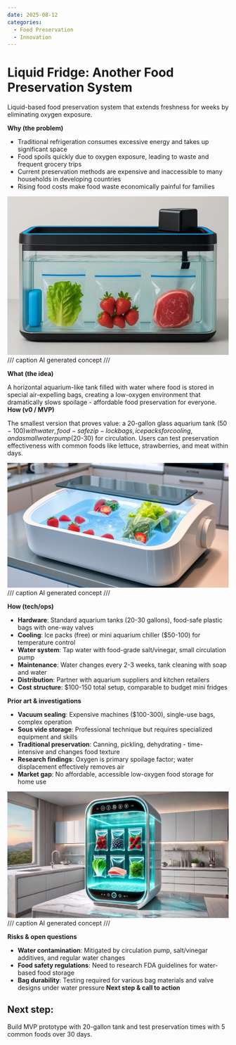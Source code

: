 ```yaml
---
date: 2025-08-12
categories:
  - Food Preservation
  - Innovation
---
```


# Liquid Fridge: Another Food Preservation System

Liquid-based food preservation system that extends freshness for weeks by eliminating oxygen exposure. 


**Why (the problem)**

- Traditional refrigeration consumes excessive energy and takes up significant space
- Food spoils quickly due to oxygen exposure, leading to waste and frequent grocery trips
- Current preservation methods are expensive and inaccessible to many households in developing countries
- Rising food costs make food waste economically painful for families

![Liquid Fridge Overview](../../assets/ideas/liquid_fridge/lf01.webp)
/// caption
AI generated concept
///

**What (the idea)**

A horizontal aquarium-like tank filled with water where food is stored in special air-expelling bags, creating a low-oxygen environment that dramatically slows spoilage - affordable food preservation for everyone.
**How (v0 / MVP)**

The smallest version that proves value: a 20-gallon glass aquarium tank ($50-100) with water, food-safe zip-lock bags, ice packs for cooling, and a small water pump ($20-30) for circulation. Users can test preservation effectiveness with common foods like lettuce, strawberries, and meat within days.

![Tank Setup](../../assets/ideas/liquid_fridge/lf02.png)
/// caption
AI generated concept
///


**How (tech/ops)**

- **Hardware**: Standard aquarium tanks (20-30 gallons), food-safe plastic bags with one-way valves
- **Cooling**: Ice packs (free) or mini aquarium chiller ($50-100) for temperature control  
- **Water system**: Tap water with food-grade salt/vinegar, small circulation pump
- **Maintenance**: Water changes every 2-3 weeks, tank cleaning with soap and water
- **Distribution**: Partner with aquarium suppliers and kitchen retailers
- **Cost structure**: $100-150 total setup, comparable to budget mini fridges

**Prior art & investigations**

- **Vacuum sealing**: Expensive machines ($100-300), single-use bags, complex operation
- **Sous vide storage**: Professional technique but requires specialized equipment and skills
- **Traditional preservation**: Canning, pickling, dehydrating - time-intensive and changes food texture
- **Research findings**: Oxygen is primary spoilage factor; water displacement effectively removes air
- **Market gap**: No affordable, accessible low-oxygen food storage for home use

![System Components](../../assets/ideas/liquid_fridge/lf03.png)
/// caption
AI generated concept
///


**Risks & open questions**

- **Water contamination**: Mitigated by circulation pump, salt/vinegar additives, and regular water changes
- **Food safety regulations**: Need to research FDA guidelines for water-based food storage
- **Bag durability**: Testing required for various bag materials and valve designs under water pressure
**Next step & call to action**


## Next step:
Build MVP prototype with 20-gallon tank and test preservation times with 5 common foods over 30 days.